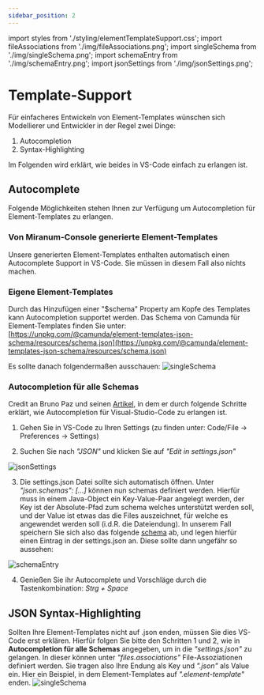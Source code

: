 ```yaml
---
sidebar_position: 2
---
```

import styles from './styling/elementTemplateSupport.css';
import fileAssociations from './img/fileAssociations.png';
import singleSchema from './img/singleSchema.png';
import schemaEntry from './img/schemaEntry.png';
import jsonSettings from './img/jsonSettings.png';

# Template-Support
Für einfacheres Entwickeln von Element-Templates wünschen sich Modellierer und Entwickler in der Regel zwei Dinge:

1. Autocompletion
2. Syntax-Highlighting

Im Folgenden wird erklärt, wie beides in VS-Code einfach zu erlangen ist.

## Autocomplete
Folgende Möglichkeiten stehen Ihnen zur Verfügung um Autocompletion für Element-Templates zu erlangen.

### Von Miranum-Console generierte Element-Templates
Unsere generierten Element-Templates enthalten automatisch einen Autocomplete Support in VS-Code.
Sie müssen in diesem Fall also nichts machen.

### Eigene Element-Templates
Durch das Hinzufügen einer "$schema" Property am Kopfe des Templates kann Autocompletion supportet werden.
Das Schema von Camunda für Element-Templates finden Sie unter: 
[https://unpkg.com/@camunda/element-templates-json-schema/resources/schema.json](https://unpkg.com/@camunda/element-templates-json-schema/resources/schema.json)

Es sollte danach folgendermaßen ausschauen:
<img src={singleSchema} alt="singleSchema"/>

### Autocompletion für alle Schemas
Credit an Bruno Paz und seinen [Artikel](https://dev.to/brpaz/how-to-create-your-own-auto-completion-for-json-and-yaml-files-on-vs-code-with-the-help-of-json-schema-k1i), 
in dem er durch folgende Schritte erklärt, wie Autocompletion für Visual-Studio-Code zu erlangen ist.

1. Gehen Sie in VS-Code zu Ihren Settings (zu finden unter: Code/File -> Preferences -> Settings)

2. Suchen Sie nach *"JSON"* und klicken Sie auf *"Edit in settings.json"*
<img src={jsonSettings} alt="jsonSettings" className="jsonSettings"/>

3. Die settings.json Datei sollte sich automatisch öffnen. 
Unter *"json.schemas": [...]* können nun schemas definiert werden.
Hierfür muss in einem Java-Object ein Key-Value-Paar angelegt werden, der Key ist der Absolute-Pfad zum schema welches unterstützt werden soll, 
und der Value ist etwas das die Files auszeichnet, für welche es angewendet werden soll (i.d.R. die Dateiendung).
In unserem Fall speichern Sie sich also das folgende [schema](https://github.com/camunda/element-templates-json-schema/blob/master/packages/element-templates-json-schema/resources/schema.json)
ab, und legen hierfür einen Eintrag in der settings.json an.
Diese sollte dann ungefähr so aussehen:
<img src={schemaEntry} alt="schemaEntry" className="schemaEntry"/>

4. Genießen Sie ihr Autocomplete und Vorschläge durch die Tastenkombination: *Strg + Space*

## JSON Syntax-Highlighting
Sollten Ihre Element-Templates nicht auf .json enden, müssen Sie dies VS-Code erst erklären.
Hierfür folgen Sie bitte den Schritten 1 und 2, wie in **Autocompletion für alle Schemas** angegeben, um in die *"settings.json"* zu gelangen.
In dieser können unter *"files.associations"* File-Assoziationen definiert werden.
Sie tragen also Ihre Endung als Key und *".json"* als Value ein.
Hier ein Beispiel, in dem Element-Templates auf *".element-template"* enden.
<img src={fileAssociations} alt="singleSchema" className="fileAssociations"/>
